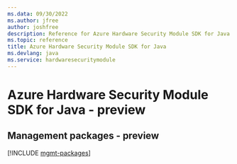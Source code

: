 ```yaml
---
ms.data: 09/30/2022
ms.author: jfree
author: joshfree
description: Reference for Azure Hardware Security Module SDK for Java
ms.topic: reference
title: Azure Hardware Security Module SDK for Java
ms.devlang: java
ms.service: hardwaresecuritymodule
---
```

# Azure Hardware Security Module SDK for Java - preview

## Management packages - preview
[!INCLUDE [mgmt-packages](hardware-security-module-mgmt-index.md)]